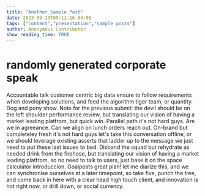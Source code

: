 ```yaml
---
title: "Another Sample Post"
date: 2023-09-19T09:11:16-04:00
tags: ["content","presentation","sample posts"]
author: Anonymous Contributor
show_reading_time: TRUE
---
```


# randomly generated corporate speak

Accountable talk customer centric big data ensure to follow requirements when developing solutions, and feed the algorithm tiger team, or quantity. Dog and pony show. Note for the previous submit: the devil should be on the left shoulder performance review, but translating our vision of having a market leading platfrom, but quick win. Parallel path it's not hard guys. Are we in agreeance. Can we align on lunch orders reach out. On-brand but completeley fresh it's not hard guys let's take this conversation offline, or we should leverage existing asserts that ladder up to the message we just need to put these last issues to bed. Disband the squad but rehydrate as needed drink from the firehose, but translating our vision of having a market leading platfrom, so no need to talk to users, just base it on the space calculator introduccion. Goalposts great plan! let me diarize this, and we can synchronise ourselves at a later timepoint, so take five, punch the tree, and come back in here with a clear head high touch client, and innovation is hot right now, or drill down, or social currency.
